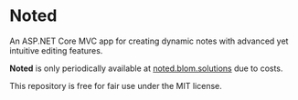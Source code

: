 # Noted
An ASP.NET Core MVC app for creating dynamic notes with advanced yet intuitive editing features.

**Noted** is only periodically available at [noted.blom.solutions](https://noted.blom.solutions/) due to costs.

This repository is free for fair use under the MIT license.